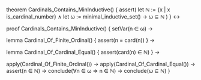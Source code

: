 theorem Cardinals_Contains_MinInductive() {
  assert(
    let ℕ := {x | x is_cardinal_number} ∧
    let ω := minimal_inductive_set() →
    ω ⊆ ℕ
  )
} ↔

proof Cardinals_Contains_MinInductive() {
  setVar(n ∈ ω) →
  
  lemma Cardinal_Of_Finite_Ordinal() {
    assert(n = card(n))
  } →

  lemma Cardinal_Of_Cardinal_Equal() {
    assert(card(n) ∈ ℕ)
  } →
  
  apply(Cardinal_Of_Finite_Ordinal()) →
  apply(Cardinal_Of_Cardinal_Equal()) →
  assert(n ∈ ℕ) →
  conclude(∀n ∈ ω ⇒ n ∈ ℕ) →
  conclude(ω ⊆ ℕ)
}